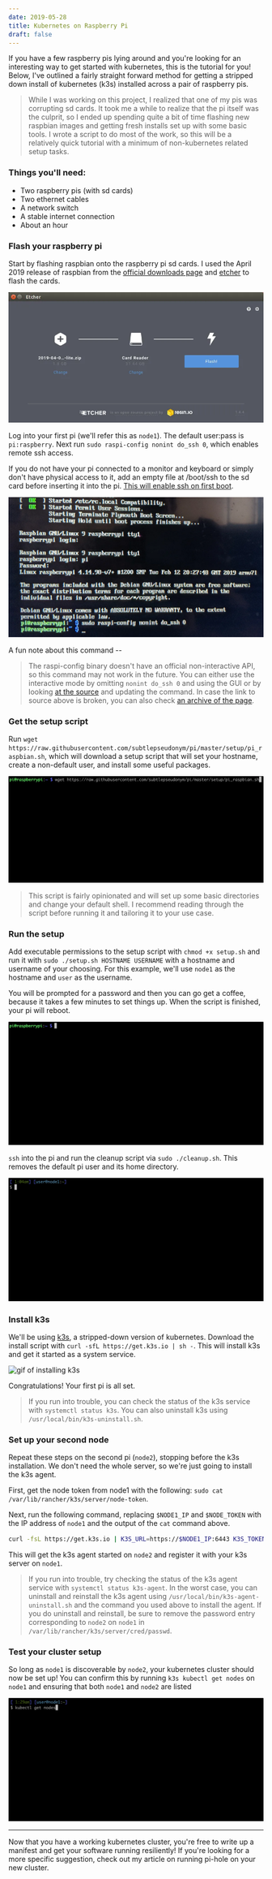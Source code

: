 ```yaml
---
date: 2019-05-28
title: Kubernetes on Raspberry Pi
draft: false
---
```


If you have a few raspberry pis lying around and you're looking for an interesting way to get started with kubernetes, this is the tutorial for you! Below, I've outlined a fairly straight forward method for getting a stripped down install of kubernetes (k3s) installed across a pair of raspberry pis.

> While I was working on this project, I realized that one of my pis was corrupting sd cards. It took me a while to realize that the pi itself was the culprit, so I ended up spending quite a bit of time flashing new raspbian images and getting fresh installs set up with some basic tools. I wrote a script to do most of the work, so this will be a relatively quick tutorial with a minimum of non-kubernetes related setup tasks.

### Things you'll need:
- Two raspberry pis (with sd cards)
- Two ethernet cables
- A network switch
- A stable internet connection
- About an hour

### Flash your raspberry pi
Start by flashing raspbian onto the raspberry pi sd cards. I used the April 2019 release of raspbian from the [official downloads page](https://www.raspberrypi.com/software/) and [etcher](https://www.balena.io/etcher) to flash the cards.

![etcher ui](etcher.webp)

Log into your first pi (we'll refer this as `node1`). The default user:pass is `pi:raspberry`. Next run `sudo raspi-config nonint do_ssh 0`, which enables remote ssh access.

If you do not have your pi connected to a monitor and keyboard or simply don't have physical access to it, add an empty file at /boot/ssh to the sd card before inserting it into the pi. [This will enable ssh on first boot](https://www.raspberrypi.com/news/a-security-update-for-raspbian-pixel/).

![photo of the first few lines of terminal output after boot on the rapsberry pi](pi_terminal.webp)

A fun note about this command --
> The raspi-config binary doesn't have an official non-interactive API, so this command may not work in the future. You can either use the interactive mode by omitting `nonint do_ssh 0` and using the GUI or by looking [at the source](https://github.com/raspberrypi-ui/rc_gui/blob/master/src/rc_gui.c) and updating the command. In case the link to source above is broken, you can also check [an archive of the page](https://web.archive.org/web/20200718051303/https://github.com/raspberrypi-ui/rc_gui/blob/master/src/rc_gui.c).

### Get the setup script
Run `wget https://raw.githubusercontent.com/subtlepseudonym/pi/master/setup/pi_raspbian.sh`, which will download a setup script that will set your hostname, create a non-default user, and install some useful packages.

![gif of downloading the setup script](download_script.gif)

> This script is fairly opinionated and will set up some basic directories and change your default shell. I recommend reading through the script before running it and tailoring it to your use case.

### Run the setup
Add executable permissions to the setup script with `chmod +x setup.sh` and run it with `sudo ./setup.sh HOSTNAME USERNAME` with a hostname and username of your choosing. For this example, we'll use `node1` as the hostname and `user` as the username.

You will be prompted for a password and then you can go get a coffee, because it takes a few minutes to set things up. When the script is finished, your pi will reboot.

![gif of running the setup script](run_setup.gif)

`ssh` into the pi and run the cleanup script via `sudo ./cleanup.sh`. This removes the default pi user and its home directory.

![gif of running the cleanup script](run_cleanup.gif)

### Install k3s
We'll be using [k3s](https://github.com/k3s-io/k3s), a stripped-down version of kubernetes. Download the install script with `curl -sfL https://get.k3s.io | sh -`. This will install k3s and get it started as a system service.

![gif of installing k3s](https://github.com/k3s-io/k3s)

Congratulations! Your first pi is all set.

> If you run into trouble, you can check the status of the k3s service with `systemctl status k3s`. You can also uninstall k3s using `/usr/local/bin/k3s-uninstall.sh`.

### Set up your second node
Repeat these steps on the second pi (`node2`), stopping before the k3s installation. We don't need the whole server, so we're just going to install the k3s agent.

First, get the node token from node1 with the following:
`sudo cat /var/lib/rancher/k3s/server/node-token`.

Next, run the following command, replacing `$NODE1_IP` and `$NODE_TOKEN` with the IP address of `node1` and the output of the `cat` command above.

```bash
curl -fsL https://get.k3s.io | K3S_URL=https://$NODE1_IP:6443 K3S_TOKEN=$NODE_TOKEN sh -
```

This will get the k3s agent started on `node2` and register it with your k3s server on `node1`.

> If you run into trouble, try checking the status of the k3s agent service with `systemctl status k3s-agent`. In the worst case, you can uninstall and reinstall the k3s agent using `/usr/local/bin/k3s-agent-uninstall.sh` and the command you used above to install the agent. If you do uninstall and reinstall, be sure to remove the password entry corresponding to `node2` on `node1` in `/var/lib/rancher/k3s/server/cred/passwd`.

### Test your cluster setup
So long as `node1` is discoverable by `node2`, your kubernetes cluster should now be set up! You can confirm this by running `k3s kubectl get nodes` on `node1` and ensuring that both `node1` and `node2` are listed

![running kubectl get nodes](get_nodes.gif)

---

Now that you have a working kubernetes cluster, you're free to write up a manifest and get your software running resiliently! If you're looking for a more specific suggestion, check out my article on running pi-hole on your new cluster.
